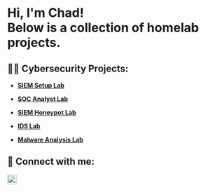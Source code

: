 <h1>Hi, I'm Chad!<br/>
  Below is a collection of homelab projects.<br/>
  
<h2>👨‍💻 Cybersecurity Projects:</h2>

- <b>[SIEM Setup Lab](https://github.com/ChadVanHalen/SIEM-Setup-Lab)</b>

- <b>[SOC Analyst Lab](https://github.com/ChadVanHalen/SOCAnalystLab)</b>

- <b>[SIEM Honeypot Lab](https://github.com/ChadVanHalen/SIEM-Honeypot-Lab/tree/main)</b>

- <b>[IDS Lab](https://github.com/ChadVanHalen/IDS-Lab)</b>

- <b>[Malware Analysis Lab](https://github.com/ChadVanHalen/Malware-Analysis-Lab)</b>

<h2> 🤳 Connect with me:</h2>

[<img align="left" alt="JoshMadakor | LinkedIn" width="22px" src="https://cdn.jsdelivr.net/npm/simple-icons@v3/icons/linkedin.svg" />][linkedin]

[linkedin]: https://www.linkedin.com/in/chadwick-van-oostendorp-642b8b47/

<!--
**joshmadakor1/joshmadakor1** is a ✨ _special_ ✨ repository because its `README.md` (this file) appears on your GitHub profile.

Here are some ideas to get you started:

- 🔭 I’m currently working on ...
- 🌱 I’m currently learning ...
- 👯 I’m looking to collaborate on ...
- 🤔 I’m looking for help with ...
- 💬 Ask me about ...
- 📫 How to reach me: ...
- 😄 Pronouns: ...
- ⚡ Fun fact: ...
-->
